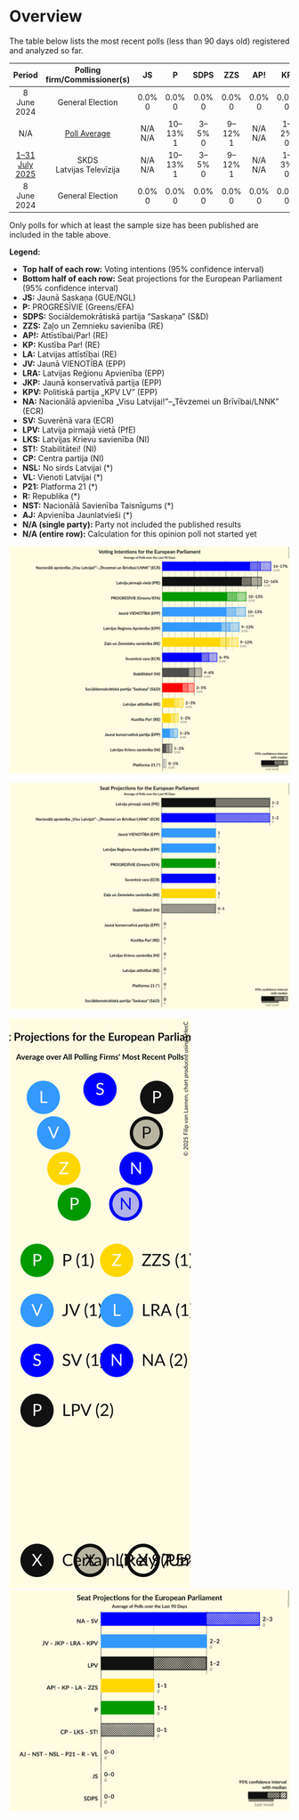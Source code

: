 # Overview

The table below lists the most recent polls (less than 90 days old) registered and analyzed so far.

| Period     | Polling firm/Commissioner(s) | JS | P | SDPS | ZZS | AP! | KP | LA | JV | LRA | JKP | KPV | NA | SV | LPV | LKS | ST! | CP | NSL | VL | P21 | R | NST | AJ |
|:----------:|:----------------------------:|:--:|:--:|:--:|:--:|:--:|:--:|:--:|:--:|:--:|:--:|:--:|:--:|:--:|:--:|:--:|:--:|:--:|:--:|:--:|:--:|:--:|:--:|:--:|
| 8 June 2024 | General Election | 0.0% <br> 0 | 0.0% <br> 0 | 0.0% <br> 0 | 0.0% <br> 0 | 0.0% <br> 0 | 0.0% <br> 0 | 0.0% <br> 0 | 0.0% <br> 0 | 0.0% <br> 0 | 0.0% <br> 0 | 0.0% <br> 0 | 0.0% <br> 0 | 0.0% <br> 0 | 0.0% <br> 0 | 0.0% <br> 0 | 0.0% <br> 0 | 0.0% <br> 0 | 0.0% <br> 0 | 0.0% <br> 0 | 0.0% <br> 0 | 0.0% <br> 0 | 0.0% <br> 0 | 0.0% <br> 0 |
| N/A | [Poll Average](average.html) | N/A <br> N/A | 10–13% <br> 1 | 3–5% <br> 0 | 9–12% <br> 1 | N/A <br> N/A | 1–2% <br> 0 | 2–3% <br> 0 | 10–13% <br> 1 | 9–12% <br> 1 | 1–2% <br> 0 | N/A <br> N/A | 14–17% <br> 1–2 | 6–9% <br> 1 | 12–16% <br> 1–2 | 1–2% <br> 0 | 4–6% <br> 0–1 | N/A <br> N/A | N/A <br> N/A | N/A <br> N/A | 0–1% <br> 0 | N/A <br> N/A | N/A <br> N/A | N/A <br> N/A |
| [1–31 July 2025](2025-07-31-SKDS.html) | SKDS <br> Latvijas Televīzija | N/A <br> N/A | 10–13% <br> 1 | 3–5% <br> 0 | 9–12% <br> 1 | N/A <br> N/A | 1–3% <br> 0 | 2–3% <br> 0 | 10–13% <br> 1 | 9–12% <br> 1 | 1–2% <br> 0 | N/A <br> N/A | 14–17% <br> 1–2 | 6–9% <br> 1 | 12–16% <br> 1–2 | 1–2% <br> 0 | 4–6% <br> 0–1 | N/A <br> N/A | N/A <br> N/A | N/A <br> N/A | 0–1% <br> 0 | N/A <br> N/A | N/A <br> N/A | N/A <br> N/A |
| 8 June 2024 | General Election | 0.0% <br> 0 | 0.0% <br> 0 | 0.0% <br> 0 | 0.0% <br> 0 | 0.0% <br> 0 | 0.0% <br> 0 | 0.0% <br> 0 | 0.0% <br> 0 | 0.0% <br> 0 | 0.0% <br> 0 | 0.0% <br> 0 | 0.0% <br> 0 | 0.0% <br> 0 | 0.0% <br> 0 | 0.0% <br> 0 | 0.0% <br> 0 | 0.0% <br> 0 | 0.0% <br> 0 | 0.0% <br> 0 | 0.0% <br> 0 | 0.0% <br> 0 | 0.0% <br> 0 | 0.0% <br> 0 |

Only polls for which at least the sample size has been published are included in the table above.

**Legend:**
+ **Top half of each row:** Voting intentions (95% confidence interval)
+ **Bottom half of each row:** Seat projections for the European Parliament (95% confidence interval)
+ **JS:** Jaunā Saskaņa (GUE/NGL)
+ **P:** PROGRESĪVIE (Greens/EFA)
+ **SDPS:** Sociāldemokrātiskā partija “Saskaņa” (S&D)
+ **ZZS:** Zaļo un Zemnieku savienība (RE)
+ **AP!:** Attīstībai/Par! (RE)
+ **KP:** Kustība Par! (RE)
+ **LA:** Latvijas attīstībai (RE)
+ **JV:** Jaunā VIENOTĪBA (EPP)
+ **LRA:** Latvijas Reģionu Apvienība (EPP)
+ **JKP:** Jaunā konservatīvā partija (EPP)
+ **KPV:** Politiskā partija „KPV LV” (EPP)
+ **NA:** Nacionālā apvienība „Visu Latvijai!”–„Tēvzemei un Brīvībai/LNNK” (ECR)
+ **SV:** Suverēnā vara (ECR)
+ **LPV:** Latvija pirmajā vietā (PfE)
+ **LKS:** Latvijas Krievu savienība (NI)
+ **ST!:** Stabilitātei! (NI)
+ **CP:** Centra partija (NI)
+ **NSL:** No sirds Latvijai (*)
+ **VL:** Vienoti Latvijai (*)
+ **P21:** Platforma 21 (*)
+ **R:** Republika (*)
+ **NST:** Nacionālā Savienība Taisnīgums (*)
+ **AJ:** Apvienība Jaunlatvieši (*)
+ **N/A (single party):** Party not included the published results
+ **N/A (entire row):** Calculation for this opinion poll not started yet


![Graph with voting intentions not yet produced](average.png "Voting Intentions")

![Graph with seats not yet produced](average-seats.png "Seats")

![Graph with seating plan not yet produced](average-seating-plan.png "Seating Plan")
![Graph with coalitions seats not yet produced](average-coalitions-seats.png "Coalitions Seats")
